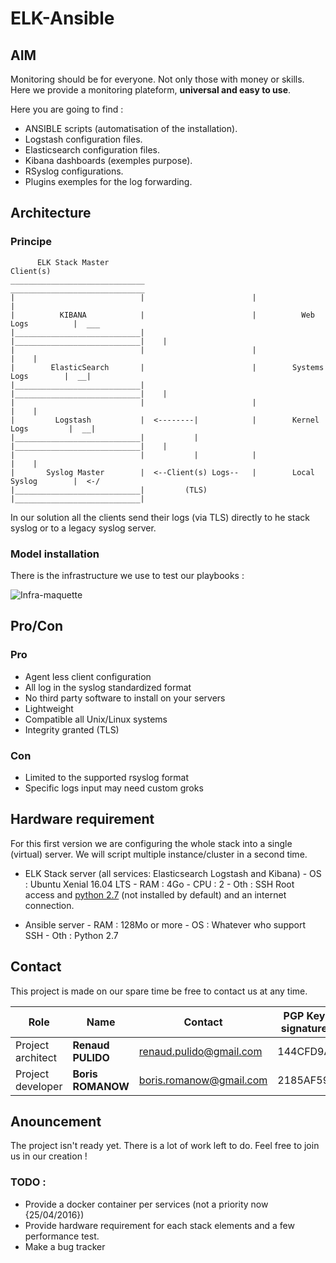 # ELK-Ansible

## AIM

Monitoring should be for everyone. Not only those with money or skills.   
Here we provide a monitoring plateform, **universal and easy to use**.

Here you are going to find :
 - ANSIBLE scripts (automatisation of the installation).
 - Logstash configuration files.
 - Elasticsearch configuration files.
 - Kibana dashboards (exemples purpose).
 - RSyslog configurations.
 - Plugins exemples for the log forwarding.


## Architecture

### Principe
```
      ELK Stack Master                                           Client(s)
______________________________                        ______________________________   
|                            |                        |                            |  
|          KIBANA            |                        |          Web Logs          |  ___
|____________________________|                        |____________________________|    |
|                            |                        |                            |    |
|        ElasticSearch       |                        |        Systems Logs        |  __|
|____________________________|                        |____________________________|    |
|                            |                        |                            |    |
|         Logstash           |  <--------|            |        Kernel Logs         |  __|
|____________________________|           |            |____________________________|    |
|                            |           |            |                            |    |
|       Syslog Master        |  <--Client(s) Logs--   |        Local Syslog        |  <-/
|____________________________|         (TLS)          |____________________________|  
```
 In our solution all the clients send their logs (via TLS) directly to he stack syslog or to a legacy syslog server.

### Model installation

There is the infrastructure we use to test our playbooks :

![Infra-maquette](Documentation/Images/Maquette/infra-maquette.png)

## Pro/Con

### Pro

- Agent less client configuration
- All log in the syslog standardized format
- No third party software to install on your servers
- Lightweight
- Compatible all Unix/Linux systems
- Integrity granted (TLS)

### Con
- Limited to  the supported rsyslog format
- Specific logs input may need custom groks

## Hardware requirement
For this first version we are configuring the whole stack into a single (virtual) server. We will script multiple instance/cluster in a second time.


- ELK Stack server (all services: Elasticsearch Logstash and Kibana)
      - OS  : Ubuntu Xenial 16.04 LTS
      - RAM : 4Go
      - CPU : 2
      - Oth : SSH Root access and [python 2.7](http://docs.ansible.com/ansible/faq.html#how-do-i-handle-python-pathing-not-having-a-python-2-x-in-usr-bin-python-on-a-remote-machine) (not installed by default) and an internet connection.  

- Ansible server
      - RAM : 128Mo or more
      - OS  : Whatever who support SSH
      - Oth : Python 2.7


## Contact
This project is made on our spare time be free to contact us at any time.

| Role | Name | Contact | PGP Key signature |
|-------|------|--------|-------------------|
|Project architect | **Renaud PULIDO**  | renaud.pulido@gmail.com | 144CFD9A |
|Project developer | **Boris ROMANOW**  | boris.romanow@gmail.com | 2185AF59 |


## Anouncement
The project isn't ready yet. There is a lot of work left to do. Feel free to join us in our creation !



### TODO :
- Provide a docker container per services (not a priority now {25/04/2016})
- Provide hardware requirement for each stack elements and a few performance test.
- Make a bug tracker
